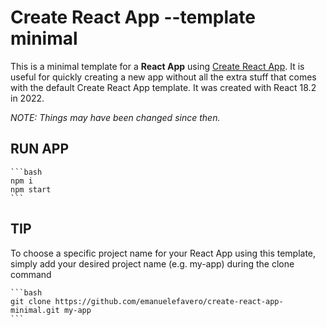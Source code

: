 # Create React App --template minimal

This is a minimal template for a **React App** using [Create React App](https://create-react-app.dev/docs/getting-started).
It is useful for quickly creating a new app without all the extra stuff that comes with the default Create React App template.
It was created with React 18.2 in 2022.

_NOTE: Things may have been changed since then._

## RUN APP

    ```bash
    npm i
    npm start
    ```

## TIP

To choose a specific project name for your React App using this template, simply add your desired project name (e.g. my-app) during the clone command

    ```bash
    git clone https://github.com/emanuelefavero/create-react-app-minimal.git my-app
    ```
